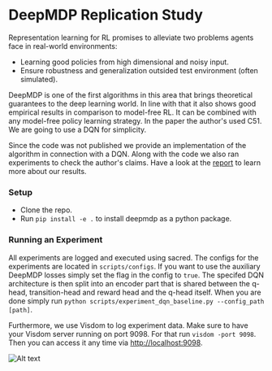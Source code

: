# DeepMDP Replication Study
Representation learning for RL promises to alleviate two problems 
agents face in real-world environments:
 - Learning good policies from high dimensional and noisy input.
 - Ensure robustness and generalization outsided test environment (often simulated).
 
DeepMDP is one of the first algorithms in this area that brings theoretical guarantees to the
deep learning world. In line with that it also shows good empirical results in comparison to model-free RL.
It can be combined with any model-free policy learning strategy. 
In the paper the author's used C51. 
We are going to 
use a DQN for simplicity. 

Since the code was not published we provide an implementation of the algorithm in connection with a DQN. 
Along with the code we also ran experiments to check the author's claims. Have a look at the 
[report](https://github.com/MkuuWaUjinga/deepmdp-repro/blob/master/report.pdf) to learn more about our results.

### Setup
* Clone the repo.
* Run `pip install -e .` to install deepmdp as a python package. 

### Running an Experiment
All experiments are logged and executed using sacred. The configs for the experiments are located in `scripts/configs`.
If you want to use the auxiliary DeepMDP losses simply set the flag in the config to `true`. 
The specifed DQN architecture is then split into an encoder part that is shared between the q-head, transition-head and reward head and the q-head itself.
When you are done simply run `python scripts/experiment_dqn_baseline.py --config_path [path]`.

Furthermore, we use Visdom to log experiment data. Make sure to have your Visdom server running on port 9098. For that run `visdom -port 9098`.
Then you can access it any time via [http://localhost:9098]().

![Alt text](visdom-screenshot.png?raw=true "Your Visdom Server")
